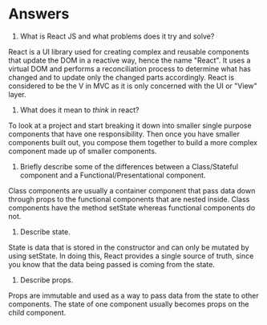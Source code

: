 # Answers

1.  What is React JS and what problems does it try and solve?

React is a UI library used for creating complex and reusable components that update the DOM in a reactive way, hence the name "React". It uses a virtual DOM and performs a reconciliation process to determine what has changed and to update only the changed parts accordingly. React is considered to be the V in MVC as it is only concerned with the UI or "View" layer.

1.  What does it mean to _think_ in react?

To look at a project and start breaking it down into smaller single purpose components that have one responsibility. Then once you have smaller components built out, you compose them together to build a more complex component made up of smaller components.

1.  Briefly describe some of the differences between a Class/Stateful component and a Functional/Presentational component.

Class components are usually a container component that pass data down through props to the functional components that are nested inside. Class components have the method setState whereas functional components do not.

1.  Describe state.

State is data that is stored in the constructor and can only be mutated by using setState. In doing this, React provides a single source of truth, since you know that the data being passed is coming from the state. 

1.  Describe props.

Props are immutable and used as a way to pass data from the state to other components. The state of one component usually becomes props on the child component.